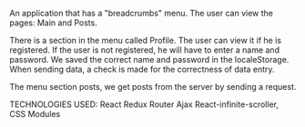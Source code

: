 
An application that has a "breadcrumbs" menu.
The user can view the pages: Main and Posts. 

There is a section in the menu called Profile. The user can view it if he is registered.
If the user is not registered, he will have to enter a name and password.
We saved the correct name and password in the localeStorage. When sending data, a check is made for the correctness of data entry.

The menu section posts, we get posts from the server by sending a request.

TECHNOLOGIES USED:
React
Redux
Router
Ajax
React-infinite-scroller,
CSS Modules


